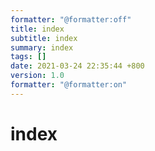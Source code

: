 ```yaml
---
formatter: "@formatter:off"
title: index 
subtitle: index 
summary: index 
tags: [] 
date: 2021-03-24 22:35:44 +800 
version: 1.0
formatter: "@formatter:on"
---
```


# index